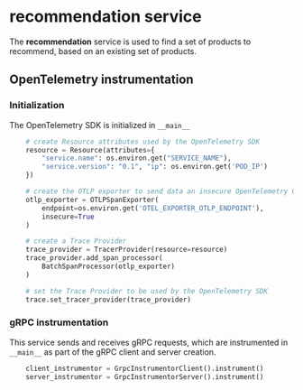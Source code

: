 # recommendation service

The **recommendation** service is used to find a set of products to recommend, based on an existing set of products.

## OpenTelemetry instrumentation

### Initialization
The OpenTelemetry SDK is initialized in `__main__`
```python
    # create Resource attributes used by the OpenTelemetry SDK
    resource = Resource(attributes={
        "service.name": os.environ.get("SERVICE_NAME"),
        "service.version": "0.1", "ip": os.environ.get('POD_IP')
    })

    # create the OTLP exporter to send data an insecure OpenTelemetry Collector
    otlp_exporter = OTLPSpanExporter(
        endpoint=os.environ.get('OTEL_EXPORTER_OTLP_ENDPOINT'),
        insecure=True
    )

    # create a Trace Provider
    trace_provider = TracerProvider(resource=resource)
    trace_provider.add_span_processor(
        BatchSpanProcessor(otlp_exporter)
    )

    # set the Trace Provider to be used by the OpenTelemetry SDK
    trace.set_tracer_provider(trace_provider)
```

### gRPC instrumentation
This service sends and receives gRPC requests, which are instrumented in `__main__` as part of the gRPC client and server creation.
```python
    client_instrumentor = GrpcInstrumentorClient().instrument()
    server_instrumentor = GrpcInstrumentorServer().instrument()
```
